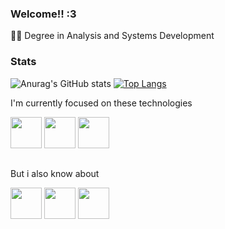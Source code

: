 ### Welcome!! :3

👩‍🎓 Degree in  Analysis and Systems Development 

### Stats

![Anurag's GitHub stats](https://github-readme-stats.vercel.app/api?username=AdryanneKelly&show_icons=true&theme=tokyonight)
[![Top Langs](https://github-readme-stats.vercel.app/api/top-langs/?username=anuraghazra&layout=compact&theme=tokyonight)](https://github.com/anuraghazra/github-readme-stats)


I'm currently focused on these technologies

<div style="display: inline;">
<img width='50' heigth='50' src="https://cdn.jsdelivr.net/gh/devicons/devicon/icons/php/php-plain.svg" />
<img width='50' heigth='50' src="https://cdn.jsdelivr.net/gh/devicons/devicon/icons/mysql/mysql-original-wordmark.svg" />
<img width='50' heigth='50' src="https://cdn.jsdelivr.net/gh/devicons/devicon/icons/bootstrap/bootstrap-original.svg" />
</div>

##

But i also know about
<div style="display: inline;">
<img width='50' heigth='50' src="https://cdn.jsdelivr.net/gh/devicons/devicon/icons/javascript/javascript-plain.svg" />
<img width='50' heigth='50' src="https://cdn.jsdelivr.net/gh/devicons/devicon/icons/css3/css3-original.svg" />
<img width='50' heigth='50' src="https://cdn.jsdelivr.net/gh/devicons/devicon/icons/html5/html5-original.svg" />
</div>

          

<!--
**AdryanneKelly/AdryanneKelly** is a ✨ _special_ ✨ repository because its `README.md` (this file) appears on your GitHub profile.

Here are some ideas to get you started:

- 🔭 I’m currently working on ...
- 🌱 I’m currently learning ...
- 👯 I’m looking to collaborate on ...
- 🤔 I’m looking for help with ...
- 💬 Ask me about ...
- 📫 How to reach me: ...
- 😄 Pronouns: ...
- ⚡ Fun fact: ...
-->
